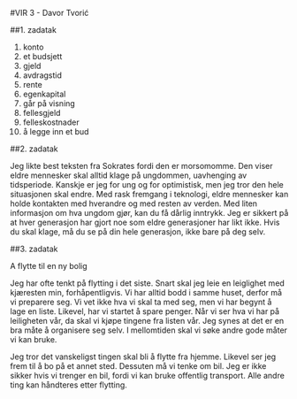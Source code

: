 #VIR 3 - Davor Tvorić

##1. zadatak

1. konto
2. et budsjett
3. gjeld
4. avdragstid
5. rente
6. egenkapital
7. går på visning
8. fellesgjeld
9. felleskostnader
10. å legge inn et bud

##2. zadatak

Jeg likte best teksten fra Sokrates fordi den er morsomomme. Den viser eldre mennesker skal alltid klage på ungdommen, uavhenging av tidsperiode. Kanskje er jeg for ung og for optimistisk, men jeg tror den hele situasjonen skal endre. Med rask fremgang i teknologi, eldre mennesker kan holde kontakten med hverandre og med resten av verden. Med liten informasjon om hva ungdom gjør, kan du få dårlig inntrykk. 
Jeg er sikkert på at hver generasjon har gjort noe som eldre generasjoner har likt ikke. Hvis du skal klage, må du se på din hele generasjon, ikke bare på deg selv.

##3. zadatak

A flytte til en ny bolig

Jeg har ofte tenkt på flytting i det siste. Snart skal jeg leie en leiglighet med kjæresten min, forhåpentligvis. Vi har alltid bodd i samme huset, derfor må vi preparere seg. Vi vet ikke hva vi skal ta med seg, men vi har begynt å lage en liste. Likevel, har vi startet å spare penger. Når vi ser hva vi har på leiligheten vår, da skal vi kjøpe tingene fra listen vår. Jeg synes at det er en bra måte å organisere seg selv. I mellomtiden skal vi søke andre gode måter vi kan bruke.

Jeg tror det vanskeligst tingen skal bli å flytte fra hjemme. Likevel ser jeg frem til å bo på et annet sted. Dessuten må vi tenke om bil. Jeg er ikke sikker hvis vi trenger en bil, fordi vi kan bruke offentlig transport. Alle andre ting kan håndteres etter flytting. 